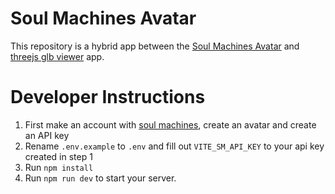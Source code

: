 # Soul Machines Avatar
This repository is a hybrid app between the [Soul Machines Avatar](https://github.com/Hal51AI/SoulMachinesAvatar) and [threejs glb viewer](https://github.com/Hal51AI/three-gltf-viewer) app.

# Developer Instructions
1. First make an account with [soul machines](https://www.soulmachines.com/), create an avatar and create an API key
2. Rename `.env.example` to `.env` and fill out `VITE_SM_API_KEY` to your api key created in step 1
3. Run `npm install`
4. Run `npm run dev` to start your server.